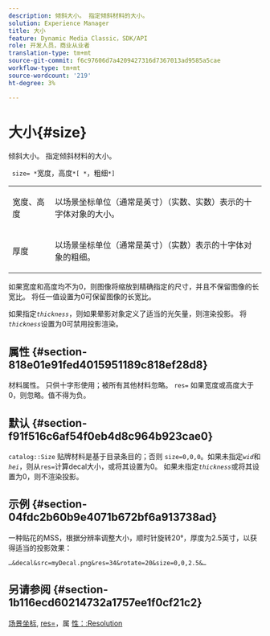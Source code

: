 ```yaml
---
description: 倾斜大小。 指定倾斜材料的大小。
solution: Experience Manager
title: 大小
feature: Dynamic Media Classic，SDK/API
role: 开发人员，商业从业者
translation-type: tm+mt
source-git-commit: f6c97606d7a4209427316d7367013ad9585a5cae
workflow-type: tm+mt
source-wordcount: '219'
ht-degree: 3%

---
```



# 大小{#size}

倾斜大小。 指定倾斜材料的大小。

` size= *`宽度，高度`*[ *`，粗细`*]`

<table id="simpletable_00B1226F3B8B49D895D1269AB03D5043"> 
 <tr class="strow"> 
  <td class="stentry"> <p> <span class="varname"> 宽度、高度  </span> </p> </td> 
  <td class="stentry"> <p>以场景坐标单位（通常是英寸）（实数、实数）表示的十字体对象的大小。 </p> </td> 
 </tr> 
 <tr class="strow"> 
  <td class="stentry"> <p> <span class="varname"> 厚度  </span> </p> </td> 
  <td class="stentry"> <p>以场景坐标单位（通常是英寸）（实数）表示的十字体对象的粗细。 </p> </td> 
 </tr> 
</table>

如果宽度和高度均不为0，则图像将缩放到精确指定的尺寸，并且不保留图像的长宽比。 将任一值设置为0可保留图像的长宽比。

如果指定&#x200B;*`thickness`*，则如果晕影对象定义了适当的光矢量，则渲染投影。 将&#x200B;*`thickness`*&#x200B;设置为0可禁用投影渲染。

## 属性 {#section-818e01e91fed4015951189c818ef28d8}

材料属性。 只供十字形使用；被所有其他材料忽略。 `res=` 如果宽度或高度大于0，则忽略。值不得为负。

## 默认 {#section-f91f516c6af54f0eb4d8c964b923cae0}

`catalog::Size` 贴牌材料是基于目录条目的；否则 `size=0,0,0`。如果未指定&#x200B;*`wid`*&#x200B;和&#x200B;*`hei`*，则从`res=`计算decal大小，或将其设置为0。 如果未指定&#x200B;*`thickness`*&#x200B;或将其设置为0，则不渲染投影。

## 示例 {#section-04fdc2b60b9e4071b672bf6a913738ad}

一种贴花的MSS，根据分辨率调整大小，顺时针旋转20°，厚度为2.5英寸，以获得适当的投影效果：

`…&decal&src=myDecal.png&res=34&rotate=20&size=0,0,2.5&…`

## 另请参阅 {#section-1b116ecd60214732a1757ee1f0cf21c2}

[场景坐标](../../../../../ir-api/http-protocol/image-rendering-api-ref/c-ir-http-protocol-ref/c-ir-http-protocol-syntax-and-features/c-ir-vignettes/c-ir-scene-coordinates.md#concept-528507024fa640b19a2631357febf7f1), [res=](../../../../../ir-api/http-protocol/image-rendering-api-ref/c-ir-http-protocol-ref/c-ir-http-protocol-command-reference/r-ir-res.md#reference-0ad9de8887144c83a6db97b4994f7c04)，属 [性：:Resolution](../../../../../ir-api/material-cat/image-rendering-api-ref/c-ir-material-catalog/c-ir-attributes-reference/r-ir-resolution.md#reference-09fe14e6bfbf4db6b7f4369fffecc806)
